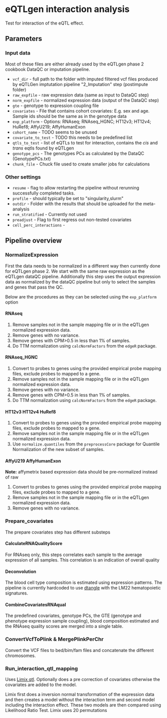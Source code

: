 # eQTLgen interaction analysis

Test for interaction of the eQTL effect.

## Parameters

### Input data

Most of these files are either already used by the eQTLgen phase 2 cookbook DataQC or imputation pipeline.

- `vcf_dir` - full path to the folder with imputed filtered vcf files produced by eQTLGen imptutation pipeline "2_Imputation" step (postimpute folder)
- `raw_expfile` - raw expression data (same as input to DataQC step)
- `norm_expfile` - normalized expression data (output of the DataQC step)
- `gte` - genotype to expression coupling file
- `covariates` - File that contains cohort covariates: E.g. sex and age. Sample ids should be the same as in the genotype data
- `exp_platform` - Options: RNAseq; RNAseq_HGNC; HT12v3; HT12v4; HuRef8; AffyU219; AffyHumanExon
- `cohort_name` - TODO seems to be unused
- `covariate_to_test` - TODO this needs to be predefined list
- `qtls_to_test` - list of eQTLs to test for interaction, contains the *cis* and *trans* eqtls found by eQTLgen
- `genotype_pcs` - The genotypes PCs as calculated by the DataQC (GenotypePCs.txt)
- `chunk_file` - Chuck file used to create smaller jobs for calculations

### Other settings

- `resume` - flag to allow restarting the pipeline without rerunning successfully completed tasks.
- `profile` - should typically be set to "singularity,slurm"
- `outdir` - Folder with the results that should be uploaded for the meta-analysis
- `run_stratified` - Currently not used
- `preadjust` - Flag to first regress out non-tested covariates
- `cell_perc_interactions` -

## Pipeline overview

### NormalizeExpression
First the data needs to be normalized in a different way then currently done for eQTLgen phase 2.
We start with the same raw expression as the eQTLgen dataQC pipeline. Additionally this step uses
the output expression data as normalized by the dataQC pipeline but only to select the samples and
genes that pass the QC.

Below are the procedures as they can be selected using the `exp_platform` option

#### RNAseq

1. Remove samples not in the sample mapping file or in the eQTLgen normalized expression data.
2. Remove genes with no variance.
3. Remove genes with CPM>0.5 in less than 1% of samples.
4. Do TTM normalization using `calcNormFactors` from the `edgeR` package.

#### RNAseq_HGNC

1. Convert to probes to genes using the provided empirical probe mapping files, exclude probes to mapped to a gene.
2. Remove samples not in the sample mapping file or in the eQTLgen normalized expression data.
3. Remove genes with no variance.
4. Remove genes with CPM>0.5 in less than 1% of samples.
5. Do TTM normalization using `calcNormFactors` from the `edgeR` package.

#### HT12v3 HT12v4 HuRef8

1. Convert to probes to genes using the provided empirical probe mapping files, exclude probes to mapped to a gene.
2. Remove samples not in the sample mapping file or in the eQTLgen normalized expression data.
3. Use `normalize.quantiles` from the `preprocessCore` package for Quantile Normalization of the new subset of samples.

#### AffyU219 AffyHumanExon

**Note:** affymetrix based expression data should be pre-normalized instead of raw

1. Convert to probes to genes using the provided empirical probe mapping files, exclude probes to mapped to a gene.
2. Remove samples not in the sample mapping file or in the eQTLgen normalized expression data.
3. Remove genes with no variance.

### Prepare_covariates
The prepare covariates step has different substeps

#### CalculateRNAQualityScore
For RNAseq only, this steps correlates each sample to the average expression of all samples. This 
correlation is an indication of overall quality

#### Deconvolution
The blood cell type composition is estimated using expression patterns. The pipeline is currently
hardcoded to use [dtangle](https://gjhunt.github.io/dtangle/) with the LM22 hematopoietic signatures.

#### CombineCovariatesRNAqual
The predefined covariates, genotype PCs, the GTE (genotype and phenotype expression sample coupling),
blood composition estimated and the RNAseq quality scores are merged into a single table.

### ConvertVcfToPlink & MergePlinkPerChr
Convert the VCF files to bed/bim/fam files and concatenate the different chromosomes. 

### Run_interaction_qtl_mapping
Uses [Limix qtl](https://github.com/single-cell-genetics/limix_qtl?tab=readme-ov-file). 
Optionally does a pre correction of covariates otherwise the covariates are added to the model.

Limix first does a inversion normal transformation of the expression data and then creates a model 
without the interaction term and second model including the interaction effect. 
These two models are then compared using Likelihood Ratio Test. Limix uses 20 permutations 
